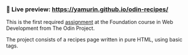 ### :bowl_with_spoon: Live preview: https://yamurin.github.io/odin-recipes/

This is the first required [assignment](https://www.theodinproject.com/lessons/foundations-recipes) at the Foundation course in Web Development from The Odin Project.

The project consists of a recipes page written in pure HTML, using basic tags. 

